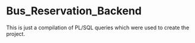# Bus_Reservation_Backend
This is just a compilation of PL/SQL queries which were used to create the project.
